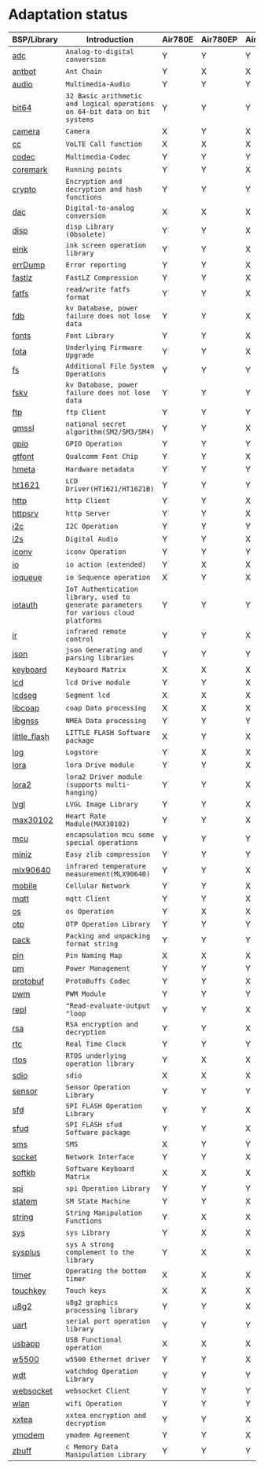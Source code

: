 # Adaptation status

|BSP/Library | Introduction|Air780E|Air780EP|Air780EPS|Air780EQ|Air700EAQ|Air700EMQ|Air700ECQ|Air201|
|---|---|---|---|---|---|---|---|---|---|
|[adc](adc.md)|`Analog-to-digital conversion`|Y|Y|Y|Y|Y|Y|Y|Y|
|[antbot](antbot.md)|`Ant Chain`|Y|X|X|X|X|X|X|X|
|[audio](audio.md)|`Multimedia-Audio`|Y|Y|Y|Y|X|X|X|Y|
|[bit64](bit64.md)|`32 Basic arithmetic and logical operations on 64-bit data on bit systems`|Y|Y|Y|Y|Y|Y|Y|Y|
|[camera](camera.md)|`Camera`|X|Y|X|X|X|X|X|X|
|[cc](cc.md)|`VoLTE Call function`|X|X|X|X|X|X|X|X|
|[codec](codec.md)|`Multimedia-Codec`|Y|Y|Y|Y|X|X|X|Y|
|[coremark](coremark.md)|`Running points`|Y|Y|X|X|X|X|X|X|
|[crypto](crypto.md)|`Encryption and decryption and hash functions`|Y|Y|Y|Y|Y|Y|Y|Y|
|[dac](dac.md)|`Digital-to-analog conversion`|X|X|X|X|X|X|X|X|
|[disp](disp.md)|`disp Library (Obsolete)`|Y|Y|X|X|X|X|X|X|
|[eink](eink.md)|`ink screen operation library`|Y|Y|X|X|X|X|X|Y|
|[errDump](errDump.md)|`Error reporting`|Y|Y|X|X|X|X|X|X|
|[fastlz](fastlz.md)|`FastLZ Compression`|Y|Y|X|X|X|X|X|X|
|[fatfs](fatfs.md)|`read/write fatfs format`|Y|Y|X|X|X|X|X|Y|
|[fdb](fdb.md)|`kv Database, power failure does not lose data`|Y|Y|X|X|X|X|X|X|
|[fonts](fonts.md)|`Font Library`|Y|Y|X|X|X|X|X|Y|
|[fota](fota.md)|`Underlying Firmware Upgrade`|Y|Y|X|X|X|X|X|X|
|[fs](fs.md)|`Additional File System Operations`|Y|Y|Y|Y|X|X|X|Y|
|[fskv](fskv.md)|`kv Database, power failure does not lose data`|Y|Y|Y|Y|X|X|X|Y|
|[ftp](ftp.md)|`ftp Client`|Y|Y|Y|Y|Y|Y|Y|Y|
|[gmssl](gmssl.md)|`national secret algorithm(SM2/SM3/SM4)`|Y|Y|X|X|X|X|X|X|
|[gpio](gpio.md)|`GPIO Operation`|Y|Y|Y|Y|Y|Y|Y|Y|
|[gtfont](gtfont.md)|`Qualcomm Font Chip`|Y|Y|X|X|X|X|X|X|
|[hmeta](hmeta.md)|`Hardware metadata`|Y|Y|Y|Y|X|X|X|Y|
|[ht1621](ht1621.md)|`LCD Driver(HT1621/HT1621B)`|Y|Y|Y|Y|Y|Y|Y|Y|
|[http](http.md)|`http Client`|Y|Y|X|X|X|X|X|X|
|[httpsrv](httpsrv.md)|`http Server`|Y|Y|X|X|X|X|X|X|
|[i2c](i2c.md)|`I2C Operation`|Y|Y|Y|Y|Y|Y|Y|Y|
|[i2s](i2s.md)|`Digital Audio`|Y|Y|X|X|X|X|X|X|
|[iconv](iconv.md)|`iconv Operation`|Y|Y|Y|Y|Y|Y|Y|Y|
|[io](io.md)|`io action (extended)`|Y|X|X|X|X|X|X|X|
|[ioqueue](ioqueue.md)|`io Sequence operation`|X|Y|X|X|X|X|X|X|
|[iotauth](iotauth.md)|`IoT Authentication library, used to generate parameters for various cloud platforms`|Y|Y|Y|Y|Y|Y|Y|Y|
|[ir](ir.md)|`infrared remote control`|Y|Y|X|X|X|X|X|X|
|[json](json.md)|`json Generating and parsing libraries`|Y|Y|Y|Y|Y|Y|Y|Y|
|[keyboard](keyboard.md)|`Keyboard Matrix`|X|X|X|X|X|X|X|X|
|[lcd](lcd.md)|`lcd Drive module`|Y|Y|X|X|X|X|X|Y|
|[lcdseg](lcdseg.md)|`Segment lcd`|X|X|X|X|X|X|X|X|
|[libcoap](libcoap.md)|`coap Data processing`|X|X|X|X|X|X|X|X|
|[libgnss](libgnss.md)|`NMEA Data processing`|Y|Y|Y|Y|X|X|X|Y|
|[little_flash](little_flash.md)|`LITTLE FLASH Software package`|X|Y|X|X|X|X|X|Y|
|[log](log.md)|`Logstore`|Y|X|X|X|X|X|X|X|
|[lora](lora.md)|`lora Drive module`|Y|Y|X|X|X|X|X|X|
|[lora2](lora2.md)|`lora2 Driver module (supports multi-hanging)`|Y|Y|X|X|X|X|X|X|
|[lvgl](lvgl.md)|`LVGL Image Library`|Y|Y|X|X|X|X|X|X|
|[max30102](max30102.md)|`Heart Rate Module(MAX30102)`|Y|Y|X|X|X|X|X|X|
|[mcu](mcu.md)|`encapsulation mcu some special operations`|Y|Y|Y|Y|X|X|X|Y|
|[miniz](miniz.md)|`Easy zlib compression`|Y|Y|Y|Y|Y|Y|Y|Y|
|[mlx90640](mlx90640.md)|`infrared temperature measurement(MLX90640)`|Y|Y|X|X|X|X|X|X|
|[mobile](mobile.md)|`Cellular Network`|Y|Y|X|X|X|X|X|X|
|[mqtt](mqtt.md)|`mqtt Client`|Y|Y|X|X|X|X|X|X|
|[os](os.md)|`os Operation`|Y|X|X|X|X|X|X|X|
|[otp](otp.md)|`OTP Operation Library`|Y|Y|Y|Y|X|X|X|Y|
|[pack](pack.md)|`Packing and unpacking format string`|Y|Y|Y|Y|Y|Y|Y|Y|
|[pin](pin.md)|`Pin Naming Map`|X|X|X|X|X|X|X|X|
|[pm](pm.md)|`Power Management`|Y|Y|Y|Y|Y|Y|Y|Y|
|[protobuf](protobuf.md)|`ProtoBuffs Codec`|Y|Y|X|X|X|X|X|X|
|[pwm](pwm.md)|`PWM Module`|Y|Y|Y|Y|Y|Y|Y|Y|
|[repl](repl.md)|`"Read-evaluate-output "loop`|Y|Y|X|X|X|X|X|X|
|[rsa](rsa.md)|`RSA encryption and decryption`|Y|Y|X|X|X|X|X|X|
|[rtc](rtc.md)|`Real Time Clock`|Y|Y|Y|Y|X|X|X|Y|
|[rtos](rtos.md)|`RTOS underlying operation library`|Y|X|X|X|X|X|X|X|
|[sdio](sdio.md)|`sdio`|X|X|X|X|X|X|X|X|
|[sensor](sensor.md)|`Sensor Operation Library`|Y|Y|Y|Y|X|X|X|Y|
|[sfd](sfd.md)|`SPI FLASH Operation Library`|Y|Y|X|X|X|X|X|X|
|[sfud](sfud.md)|`SPI FLASH sfud Software package`|Y|Y|X|X|X|X|X|Y|
|[sms](sms.md)|`SMS`|X|Y|Y|Y|Y|Y|Y|X|
|[socket](socket.md)|`Network Interface`|Y|Y|X|X|X|X|X|X|
|[softkb](softkb.md)|`Software Keyboard Matrix`|X|X|X|X|X|X|X|X|
|[spi](spi.md)|`spi Operation Library`|Y|Y|Y|Y|Y|Y|Y|Y|
|[statem](statem.md)|`SM State Machine`|Y|Y|X|X|X|X|X|X|
|[string](string.md)|`String Manipulation Functions`|Y|X|X|X|X|X|X|X|
|[sys](sys.md)|`sys Library`|Y|X|X|X|X|X|X|X|
|[sysplus](sysplus.md)|`sys A strong complement to the library`|Y|X|X|X|X|X|X|X|
|[timer](timer.md)|`Operating the bottom timer`|X|X|X|X|X|X|X|X|
|[touchkey](touchkey.md)|`Touch keys`|X|X|X|X|X|X|X|X|
|[u8g2](u8g2.md)|`u8g2 graphics processing library`|Y|Y|X|X|X|X|X|Y|
|[uart](uart.md)|`serial port operation library`|Y|Y|Y|Y|Y|Y|Y|Y|
|[usbapp](usbapp.md)|`USB Functional operation`|X|X|X|X|X|X|X|X|
|[w5500](w5500.md)|`w5500 Ethernet driver`|Y|Y|X|X|X|X|X|X|
|[wdt](wdt.md)|`watchdog Operation Library`|Y|Y|Y|Y|Y|Y|Y|Y|
|[websocket](websocket.md)|`websocket Client`|Y|Y|Y|Y|Y|Y|Y|Y|
|[wlan](wlan.md)|`wifi Operation`|Y|Y|Y|Y|Y|Y|Y|Y|
|[xxtea](xxtea.md)|`xxtea encryption and decryption `|Y|Y|X|X|X|X|X|X|
|[ymodem](ymodem.md)|`ymodem Agreement`|Y|Y|X|X|X|X|X|X|
|[zbuff](zbuff.md)|`c Memory Data Manipulation Library`|Y|Y|Y|Y|Y|Y|Y|Y|
